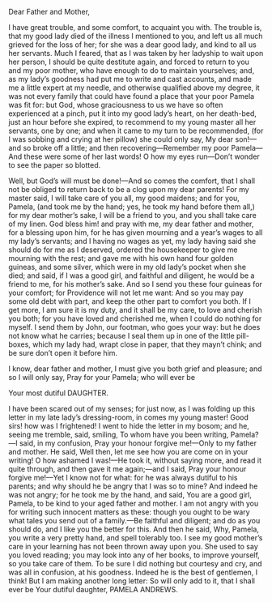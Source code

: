 Dear Father and Mother,

I have great trouble, and some comfort, to acquaint you with. The trouble is, that my good lady died of the illness I mentioned to you, and left us all much grieved for the loss of her; for she was a dear good lady, and kind to all us her servants. Much I feared, that as I was taken by her ladyship to wait upon her person, I should be quite destitute again, and forced to return to you and my poor mother, who have enough to do to maintain yourselves; and, as my lady’s goodness had put me to write and cast accounts, and made me a little expert at my needle, and otherwise qualified above my degree, it was not every family that could have found a place that your poor Pamela was fit for: but God, whose graciousness to us we have so often experienced at a pinch, put it into my good lady’s heart, on her death-bed, just an hour before she expired, to recommend to my young master all her servants, one by one; and when it came to my turn to be recommended, (for I was sobbing and crying at her pillow) she could only say, My dear son!—and so broke off a little; and then recovering—Remember my poor Pamela—And these were some of her last words! O how my eyes run—Don’t wonder to see the paper so blotted.

Well, but God’s will must be done!—And so comes the comfort, that I shall not be obliged to return back to be a clog upon my dear parents! For my master said, I will take care of you all, my good maidens; and for you, Pamela, (and took me by the hand; yes, he took my hand before them all,) for my dear mother’s sake, I will be a friend to you, and you shall take care of my linen. God bless him! and pray with me, my dear father and mother, for a blessing upon him, for he has given mourning and a year’s wages to all my lady’s servants; and I having no wages as yet, my lady having said she should do for me as I deserved, ordered the housekeeper to give me mourning with the rest; and gave me with his own hand four golden guineas, and some silver, which were in my old lady’s pocket when she died; and said, if I was a good girl, and faithful and diligent, he would be a friend to me, for his mother’s sake. And so I send you these four guineas for your comfort; for Providence will not let me want: And so you may pay some old debt with part, and keep the other part to comfort you both. If I get more, I am sure it is my duty, and it shall be my care, to love and cherish you both; for you have loved and cherished me, when I could do nothing for myself. I send them by John, our footman, who goes your way: but he does not know what he carries; because I seal them up in one of the little pill-boxes, which my lady had, wrapt close in paper, that they mayn’t chink; and be sure don’t open it before him.

I know, dear father and mother, I must give you both grief and pleasure; and so I will only say, Pray for your Pamela; who will ever be

Your most dutiful DAUGHTER.

I have been scared out of my senses; for just now, as I was folding up this letter in my late lady’s dressing-room, in comes my young master! Good sirs! how was I frightened! I went to hide the letter in my bosom; and he, seeing me tremble, said, smiling, To whom have you been writing, Pamela?—I said, in my confusion, Pray your honour forgive me!—Only to my father and mother. He said, Well then, let me see how you are come on in your writing! O how ashamed I was!—He took it, without saying more, and read it quite through, and then gave it me again;—and I said, Pray your honour forgive me!—Yet I know not for what: for he was always dutiful to his parents; and why should he be angry that I was so to mine? And indeed he was not angry; for he took me by the hand, and said, You are a good girl, Pamela, to be kind to your aged father and mother. I am not angry with you for writing such innocent matters as these: though you ought to be wary what tales you send out of a family.—Be faithful and diligent; and do as you should do, and I like you the better for this. And then he said, Why, Pamela, you write a very pretty hand, and spell tolerably too. I see my good mother’s care in your learning has not been thrown away upon you. She used to say you loved reading; you may look into any of her books, to improve yourself, so you take care of them. To be sure I did nothing but courtesy and cry, and was all in confusion, at his goodness. Indeed he is the best of gentlemen, I think! But I am making another long letter: So will only add to it, that I shall ever be Your dutiful daughter, PAMELA ANDREWS.
